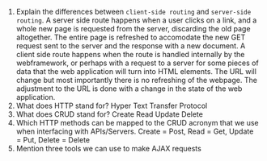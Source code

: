 1.  Explain the differences between `client-side routing` and `server-side routing`.
A server side route happens when a user clicks on a link, and a whole new page is requested from the server, discarding the old page altogether. The entire page is refreshed to accomodate the new GET request sent to the server and the response with a new document.
A client side route happens when the route is handled internally by the webframework, or perhaps with a request to a server for some pieces of data that the web application will turn into HTML elements. The URL will change but most importantly there is no refreshing of the webpage. The adjustment to the URL is done with a change in the state of the web application. 
1.  What does HTTP stand for?
Hyper Text Transfer Protocol
1.  What does CRUD stand for?
Create Read Update Delete
1.  Which HTTP methods can be mapped to the CRUD acronym that we use when interfacing with APIs/Servers.
Create = Post, Read = Get, Update = Put, Delete = Delete
1.  Mention three tools we can use to make AJAX requests
